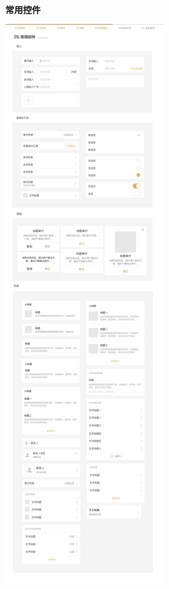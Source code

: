 # 常用控件

<img  align="center" src="../../assets/res/img_501.png">
<img  align="center" src="../../assets/res/img_502.png">
<img  align="center" src="../../assets/res/img_503.png">
<img  align="center" src="../../assets/res/img_504.png">
<img  align="center" src="../../assets/res/img_505.png">
<img  align="center" src="../../assets/res/img_506.png">
<img  align="center" src="../../assets/res/img_507.png">
